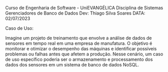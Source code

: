 Curso de Engenharia de Software - UniEVANGÉLICA
Disciplina de Sistemas Gerenciadores de Banco de Dados
Dev: Thiago Silva Soares
DATA: 02/07/2023

Caso de Uso:

Imagine um projeto de treinamento que envolve a análise de dados de sensores em tempo real em uma empresa de manufatura. O objetivo é monitorar e otimizar o desempenho das máquinas e identificar possíveis problemas ou falhas antes que afetem a produção. Nesse cenário, um caso de uso específico poderia ser o armazenamento e processamento dos dados dos sensores em um sistema de banco de dados NoSQL.